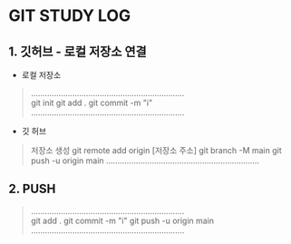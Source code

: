 # GIT STUDY LOG

## 1. 깃허브 - 로컬 저장소 연결

+ 로컬 저장소
> ...................................................................  
git init
git add .
git commit -m "i"
> ...................................................................  

+ 깃 허브 
> 저장소 생성
git remote add origin [저장소 주소]
git branch -M main
git push -u origin main
> ...................................................................  



## 2. PUSH
> ...................................................................  
git add .
git commit -m "i"
git push -u origin main
> ...................................................................  